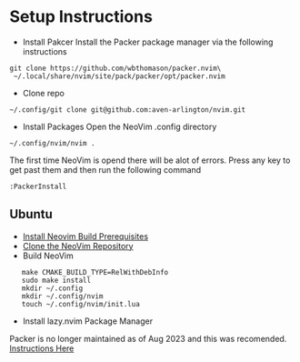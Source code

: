 # Setup Instructions

- Install Pakcer
Install the Packer package manager via the following instructions
```
git clone https://github.com/wbthomason/packer.nvim\
 ~/.local/share/nvim/site/pack/packer/opt/packer.nvim
```

- Clone repo
```
~/.config/git clone git@github.com:aven-arlington/nvim.git
```

- Install Packages
Open the NeoVim .config directory
```
~/.config/nvim/nvim .
```
The first time NeoVim is opend there will be alot of errors. Press any key to get past them and then run the following command
```
:PackerInstall
```

## Ubuntu
- [Install Neovim Build Prerequisites](https://github.com/neovim/neovim/wiki/Building-Neovim#build-prerequisites)
- [Clone the NeoVim Repository](https://github.com/neovim/neovim)
- Build NeoVim
```
   make CMAKE_BUILD_TYPE=RelWithDebInfo
   sudo make install
   mkdir ~/.config
   mkdir ~/.config/nvim
   touch ~/.config/nvim/init.lua
```
- Install lazy.nvim Package Manager

Packer is no longer maintained as of Aug 2023 and this was recomended.
[Instructions Here](https://github.com/folke/lazy.nvim)
